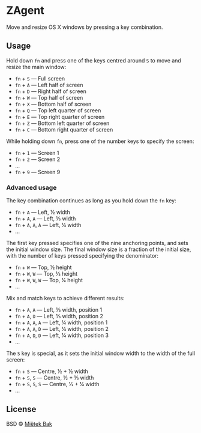 ZAgent
======

Move and resize OS X windows by pressing a key combination.


Usage
-----

Hold down `fn` and press one of the keys centred around `S` to move and resize the main window:

-   `fn` + `S` — Full screen
-   `fn` + `A` — Left half of screen
-   `fn` + `D` — Right half of screen
-   `fn` + `W` — Top half of screen
-   `fn` + `X` — Bottom half of screen
-   `fn` + `Q` — Top left quarter of screen
-   `fn` + `E` — Top right quarter of screen
-   `fn` + `Z` — Bottom left quarter of screen
-   `fn` + `C` — Bottom right quarter of screen

While holding down `fn`, press one of the number keys to specify the screen:

-   `fn` + `1` — Screen 1
-   `fn` + `2` — Screen 2
-   …
-   `fn` + `9` — Screen 9


### Advanced usage

The key combination continues as long as you hold down the `fn` key:

-   `fn` + `A`           — Left, ½ width
-   `fn` + `A`, `A`      — Left, ⅓ width
-   `fn` + `A`, `A`, `A` — Left, ¼ width
-   …

The first key pressed specifies one of the nine anchoring points, and sets the initial window size.  The final window size is a fraction of the initial size, with the number of keys pressed specifying the denominator:

-   `fn` + `W`           — Top, ½ height
-   `fn` + `W`, `W`      — Top, ⅓ height
-   `fn` + `W`, `W`, `W` — Top, ¼ height
-   …

Mix and match keys to achieve different results:

-   `fn` + `A`, `A`      — Left, ⅓ width, position 1
-   `fn` + `A`, `D`      — Left, ⅓ width, position 2
-   `fn` + `A`, `A`, `A` — Left, ¼ width, position 1
-   `fn` + `A`, `A`, `D` — Left, ¼ width, position 2
-   `fn` + `A`, `D`, `D` — Left, ¼ width, position 3
-   …

The `S` key is special, as it sets the initial window width to the width of the full screen:

-   `fn` + `S`           — Centre, ½ + ½ width
-   `fn` + `S`, `S`      — Centre, ½ + ⅓ width
-   `fn` + `S`, `S`, `S` — Centre, ½ + ¼ width
-   …


License
-------

BSD © [Miëtek Bak](http://mietek.io/)
